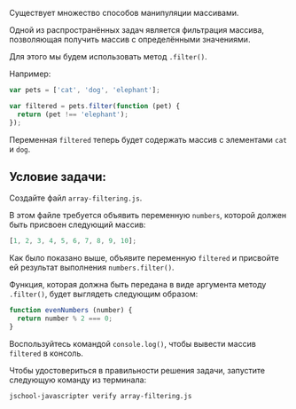 Существует множество способов манипуляции массивами.

Одной из распространённых задач является фильтрация массива, позволяющая получить массив с определёнными значениями.

Для этого мы будем использовать метод `.filter()`.

Например:

```js
var pets = ['cat', 'dog', 'elephant'];

var filtered = pets.filter(function (pet) {
  return (pet !== 'elephant');
});
```

Переменная `filtered` теперь будет содержать массив с элементами `cat` и `dog`.

## Условие задачи:

Создайте файл `array-filtering.js`.

В этом файле требуется объявить переменную `numbers`, которой должен быть присвоен следующий массив:

```js
[1, 2, 3, 4, 5, 6, 7, 8, 9, 10];
```

Как было показано выше, объявите переменную `filtered` и присвойте ей результат выполнения `numbers.filter()`.

Функция, которая должна быть передана в виде аргумента методу `.filter()`, будет выглядеть следующим образом:

```js
function evenNumbers (number) {
  return number % 2 === 0;
}
```

Воспользуйтесь командой `console.log()`, чтобы вывести массив `filtered` в консоль.

Чтобы удостовериться в правильности решения задачи, запустите следующую команду из терминала:

```bash
jschool-javascripter verify array-filtering.js
```
